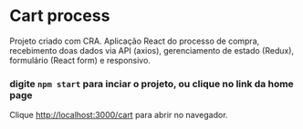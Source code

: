 # Cart process

Projeto criado com CRA.
Aplicação React do processo de compra, recebimento doas dados via API (axios), gerenciamento de estado (Redux), formulário (React form) e responsivo.

### digite `npm start` para inciar o projeto, ou clique no link da home page


Clique [http://localhost:3000/cart](http://localhost:3000/cart) para abrir no navegador.

